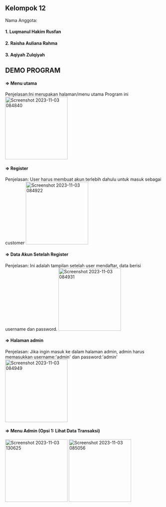 ## Kelompok 12 
Nama Anggota:
  #### 1. Luqmanul Hakim Rusfan
  #### 2. Raisha Auliana Rahma
  #### 3. Aqiyah Zulqiyah

## DEMO PROGRAM
#### => Menu utama
Penjelasan:Ini merupakan halaman/menu utama Program ini
<img width="200" alt="Screenshot 2023-11-03 084840" src="https://github.com/K12Daspro/K12Daspro/assets/149656805/7f12d0b0-5043-4471-80ad-a0241b9d1b80">
#### => Register 
Penjelasan: User harus membuat akun terlebih dahulu untuk masuk sebagai customer
<img width="200" alt="Screenshot 2023-11-03 084922" src="https://github.com/K12Daspro/K12Daspro/assets/149656805/7541e167-199a-4099-94ce-3fbd3a3595d8">
#### => Data Akun Setelah Register
Penjelasan: Ini adalah tampilan setelah user mendaftar, data berisi username dan password.
<img width="200" alt="Screenshot 2023-11-03 084931" src="https://github.com/K12Daspro/K12Daspro/assets/149656805/474f0f31-de32-42ec-957a-88001e013084">
#### => Halaman admin
Penjelasan: Jika ingin masuk ke dalam halaman admin, admin harus memasukkan username:'admin' dan password:'admin'
<img width="200" alt="Screenshot 2023-11-03 084949" src="https://github.com/K12Daspro/K12Daspro/assets/149656805/0e0cf926-845d-4c37-a5c4-c5f715b98bdb">
#### => Menu Admin (Opsi 1: Lihat Data Transaksi)
<img width="200" alt="Screenshot 2023-11-03 130625" src="https://github.com/K12Daspro/K12Daspro/assets/149656805/4847382d-5758-4801-b562-be3c1b0f0620">
<img width="200" alt="Screenshot 2023-11-03 085056" src="https://github.com/K12Daspro/K12Daspro/assets/149656805/189e853c-a8be-4816-b7fc-32507d5ede44">
